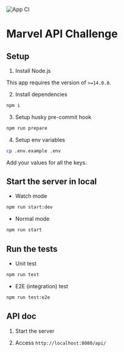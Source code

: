 ![App CI](https://github.com/stozuka/marvel-api-challenge/actions/workflows/app.yaml/badge.svg)

# Marvel API Challenge

## Setup

1. Install Node.js

This app requires the version of `>=14.0.0`.

2. Install dependencies

```bash
npm i
```

3. Setup husky pre-commit hook

```bash
npm run prepare
```

4. Setup env variables

```bash
cp .env.example .env
```

Add your values for all the keys.

## Start the server in local

- Watch mode

```bash
npm run start:dev
```

- Normal mode

```bash
npm run start
```

## Run the tests

- Unit test

```bash
npm run test
```

- E2E (integration) test

```bash
npm run test:e2e
```

## API doc

1. Start the server

2. Access `http://localhost:8080/api/`
